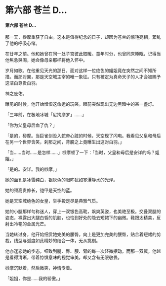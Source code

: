# 第六部 苍兰 D…

#### 第六部 苍兰 D…

那一天，桫摩重获了自由。这本是值得纪念的日子，却因为苍兰的惊艳亮相，紊乱了他的呼吸心绪。

在廿年之前。他和她曾在同一处子宫彼此取暖。童年时分，也曾同床睡眠，记得当他焦急哭闹，她会像母亲那样将他入怀中。

岁月如歌。在他重见天光的那日，面对这样一位绝色的姐姐竟在突然之间不知所措。而那对翼，那是天空城主宰的唯一象征。只有被定为真命天子的人才会被赐予这洁白尊贵白羽。

神之庇佑。

曝见的时候，他开始憎恨这命运的玩笑。眼前突然现出无边黑暗中的某一盏灯。

「三年前，在极地冰城「尼拘摩罗」……」

「你为父皇母后血了仇？」

「是的，桫摩。当巨雀剑没入蛇帝心脏的时候，天空现了闪电。我看见父皇和母后在另一个世界含笑，刹那之间，背膀之上竟曝生出这对白羽。」

「当……当时……是怎样……」桫摩顿了一下：「当时，父皇和母后是安详的吗？姐姐。」

「是的。安详。我的桫摩。」

她的面孔是冰雪纯白，银灰色的眼眸犹如寒潭静水的光泽。

她的颈高贵修长，铠甲是天空的蓝。

她是天空城绝色的女皇，举手投足尽是典雅气质。

她的小腿那样匀称迷人，穿上一双银色高靴，飒爽英姿，也美艳至极。交叠双腿的姿态，裸露出大腿白皙的肌肤，也恰到好处的隐去短裙下的幽微。鞋跟太精美，反射出冷艳的金属光芒。

当她转过身，他开始细赏她完美的腰臀。向上是更加完美的腰臀，贴合着短裙的剪裁，线型与弧度如此精妙的结合一体，无从挑剔。

他亦迷恋她的步态，细致到腿、臀、腰、臂的每一次轻微摆动。而那一双翼，他越是看得清晰，带着惊惧意味的视觉审美，却又含有无限敬畏。

桫摩沉默着，然后微笑，神情专着。

「姐姐，你是……我的骄傲。」

